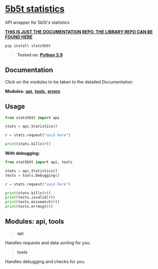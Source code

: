 
# [5b5t statistics](https://github.com/ScobraScope/stats5b5t)
API wrapper for 5b5t's statistics

[**THIS IS JUST THE DOCUMENTATION REPO. THE LIBRARY REPO CAN BE FOUND HERE**](https://github.com/ScobraScope/stats5b5t)

```pip install stats5b5t```

> **Tested on: [Python 3.9](https://www.python.org/downloads/release/python-390)**

## Documentation
Click on the modules to be taken to the detailed Documentation

**Modules:**
    [**api,**](https://github.com/ScobraScope/stats5b5t-documentation/blob/main/doc/api.md)
    [**tools,**](https://github.com/ScobraScope/stats5b5t-documentation/blob/main/doc/tools.md)
    [**errors**](https://github.com/ScobraScope/stats5b5t-documentation/blob/main/doc/errors.md)
## Usage
```py
from stats5b5t import api

stats = api.Statistics()

r = stats.request("uuid here")

print(stats.kills(r))
```

**With debugging:**

```py
from stat5b5t import api, tools

stats = api.Statistics()
tests = tools.Debugging()

r = stats.request("uuid here")

print(stats.kills(r))
print(tests.isvalid(r))
print(tests.missmatch(r))
print(tests.errmsg(r))
```

## Modules: api, tools

> **api**

Handles requests and data sorting for you.

> **tools**

Handles debugging and checks for you.


